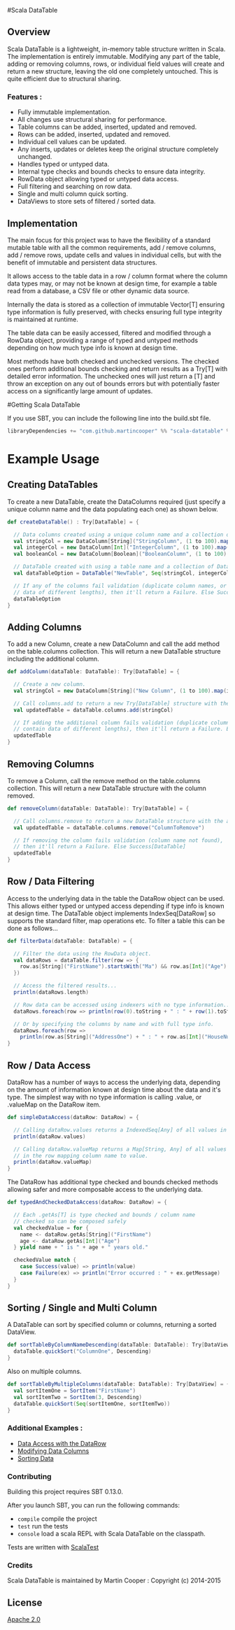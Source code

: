 #Scala DataTable

## Overview

Scala DataTable is a lightweight, in-memory table structure written in Scala. The implementation is entirely immutable.
Modifying any part of the table, adding or removing columns, rows, or individual field values will create and return a
new structure, leaving the old one completely untouched. This is quite efficient due to structural sharing.

### Features :
 * Fully immutable implementation.
 * All changes use structural sharing for performance.
 * Table columns can be added, inserted, updated and removed.
 * Rows can be added, inserted, updated and removed.
 * Individual cell values can be updated.
 * Any inserts, updates or deletes keep the original structure completely unchanged.
 * Handles typed or untyped data.
 * Internal type checks and bounds checks to ensure data integrity.
 * RowData object allowing typed or untyped data access.
 * Full filtering and searching on row data.
 * Single and multi column quick sorting.
 * DataViews to store sets of filtered / sorted data.

## Implementation

The main focus for this project was to have the flexibility of a standard mutable table with all the common requirements,
add / remove columns, add / remove rows, update cells and values in individual cells, but with the benefit of immutable
and persistent data structures.

It allows access to the table data in a row / column format where the column data types may, or may not be known at
design time, for example a table read from a database, a CSV file or other dynamic data source.

Internally the data is stored as a collection of immutable Vector[T] ensuring type information is fully preserved, with
checks ensuring full type integrity is maintained at runtime.

The table data can be easily accessed, filtered and modified through a RowData object, providing a range of typed and
untyped methods depending on how much type info is known at design time.

Most methods have both checked and unchecked versions. The checked ones perform additional bounds checking and return
results as a Try[T] with detailed error information. The unchecked ones will just return a [T] and throw an exception
on any out of bounds errors but with potentially faster access on a significantly large amount of updates.

#Getting Scala DataTable

If you use SBT, you can include the following line into the build.sbt file.
```scala
libraryDependencies += "com.github.martincooper" %% "scala-datatable" % "0.5.0"
```

# Example Usage

## Creating DataTables
To create a new DataTable, create the DataColumns required (just specify a unique column name and
the data populating each one) as shown below.

```scala
def createDataTable() : Try[DataTable] = {

  // Data columns created using a unique column name and a collection of values.
  val stringCol = new DataColumn[String]("StringColumn", (1 to 100).map(i => "Cell Value " + i))
  val integerCol = new DataColumn[Int]("IntegerColumn", (1 to 100).map(i => i * 20))
  val booleanCol = new DataColumn[Boolean]("BooleanColumn", (1 to 100).map(i => true))

  // DataTable created with using a table name and a collection of Data Columns.
  val dataTableOption = DataTable("NewTable", Seq(stringCol, integerCol, booleanCol))

  // If any of the columns fail validation (duplicate column names, or columns contain
  // data of different lengths), then it'll return a Failure. Else Success[DataTable]
  dataTableOption
}
```

## Adding Columns
To add a new Column, create a new DataColumn and call the add method on the table.columns
collection. This will return a new DataTable structure including the additional column.

```scala
def addColumn(dataTable: DataTable): Try[DataTable] = {

  // Create a new column.
  val stringCol = new DataColumn[String]("New Column", (1 to 100).map(i => "Another " + i))

  // Call columns.add to return a new Try[DataTable] structure with the additional column.
  val updatedTable = dataTable.columns.add(stringCol)

  // If adding the additional column fails validation (duplicate column names, or columns
  // contain data of different lengths), then it'll return a Failure. Else Success[DataTable]
  updatedTable
}
```

## Removing Columns
To remove a Column, call the remove method on the table.columns collection.
This will return a new DataTable structure with the column removed.

```scala
def removeColumn(dataTable: DataTable): Try[DataTable] = {

  // Call columns.remove to return a new DataTable structure with the additional column.
  val updatedTable = dataTable.columns.remove("ColumnToRemove")

  // If removing the column fails validation (column name not found),
  // then it'll return a Failure. Else Success[DataTable]
  updatedTable
}
```

## Row / Data Filtering
Access to the underlying data in the table the DataRow object can be used. This allows either typed or
untyped access depending if type info is known at design time. The DataTable object implements IndexSeq[DataRow]
so supports the standard filter, map operations etc. To filter a table this can be done as follows...

```scala
def filterData(dataTable: DataTable) = {

  // Filter the data using the RowData object.
  val dataRows = dataTable.filter(row => {
    row.as[String]("FirstName").startsWith("Ma") && row.as[Int]("Age") > 18
  })

  // Access the filtered results...
  println(dataRows.length)

  // Row data can be accessed using indexers with no type information...
  dataRows.foreach(row => println(row(0).toString + " : " + row(1).toString))

  // Or by specifying the columns by name and with full type info.
  dataRows.foreach(row =>
    println(row.as[String]("AddressOne") + " : " + row.as[Int]("HouseNumber")))
}
```

## Row / Data Access
DataRow has a number of ways to access the underlying data, depending on the amount of information
known at design time about the data and it's type. The simplest way with no type information is
calling .value, or .valueMap on the DataRow item.

```scala
def simpleDataAccess(dataRow: DataRow) = {

  // Calling dataRow.values returns a IndexedSeq[Any] of all values in the row.
  println(dataRow.values)

  // Calling dataRow.valueMap returns a Map[String, Any] of all values
  // in the row mapping column name to value.
  println(dataRow.valueMap)
}
```

The DataRow has additional type checked and bounds checked methods allowing safer and
more composable access to the underlying data.

```scala
def typedAndCheckedDataAccess(dataRow: DataRow) = {

  // Each .getAs[T] is type checked and bounds / column name
  // checked so can be composed safely
  val checkedValue = for {
    name <- dataRow.getAs[String]("FirstName")
    age <- dataRow.getAs[Int]("Age")
  } yield name + " is " + age + " years old."

  checkedValue match {
    case Success(value) => println(value)
    case Failure(ex) => println("Error occurred : " + ex.getMessage)
  }
}
```

## Sorting / Single and Multi Column
A DataTable can sort by specified column or columns, returning a sorted DataView.

```scala
def sortTableByColumnNameDescending(dataTable: DataTable): Try[DataView] = {
  dataTable.quickSort("ColumnOne", Descending)
}
```

Also on multiple columns.

```scala
def sortTableByMultipleColumns(dataTable: DataTable): Try[DataView] = {
  val sortItemOne = SortItem("FirstName")
  val sortItemTwo = SortItem(3, Descending)
  dataTable.quickSort(Seq(sortItemOne, sortItemTwo))
}
```

### Additional Examples :
 * [Data Access with the DataRow](https://github.com/martincooper/scala-datatable/blob/master/docs/DataRowExamples.md)
 * [Modifying Data Columns](https://github.com/martincooper/scala-datatable/blob/master/docs/DataColumnModificationExamples.md)
 * [Sorting Data](https://github.com/martincooper/scala-datatable/blob/master/docs/SortingDataExamples.md)

### Contributing

Building this project requires SBT 0.13.0.

After you launch SBT, you can run the following commands:

 * `compile` compile the project
 * `test` run the tests
 * `console` load a scala REPL with Scala DataTable on the classpath.

Tests are written with [ScalaTest](http://www.scalatest.org/)

### Credits

Scala DataTable is maintained by Martin Cooper : Copyright (c) 2014-2015

## License

[Apache 2.0](http://www.apache.org/licenses/LICENSE-2.0)
